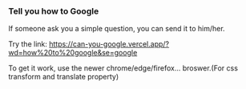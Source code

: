 ### Tell you how to Google

If someone ask you a simple question, you can send it to him/her.

Try the link: https://can-you-google.vercel.app/?wd=how%20to%20google&se=google

To get it work, use the newer chrome/edge/firefox... broswer.(For css transform and translate property)